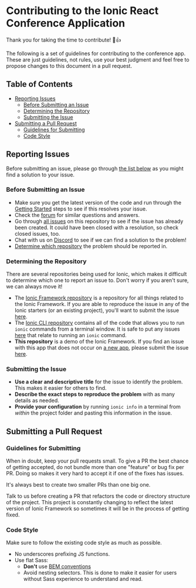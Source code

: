 # Contributing to the Ionic React Conference Application

Thank you for taking the time to contribute! :tada::+1:

The following is a set of guidelines for contributing to the conference app. These are just guidelines, not rules, use your best judgment and feel free to propose changes to this document in a pull request.

## Table of Contents
- [Reporting Issues](#reporting-issues)
  - [Before Submitting an Issue](#before-submitting-an-issue)
  - [Determining the Repository](#determining-the-repository)
  - [Submitting the Issue](#submitting-the-issue)
- [Submitting a Pull Request](#submitting-a-pull-request)
  - [Guidelines for Submitting](#guidelines-for-submitting)
  - [Code Style](#code-style)

## Reporting Issues

Before submitting an issue, please go through [the list below](#before-submitting-an-issue) as you might find a solution to your issue.

### Before Submitting an Issue

* Make sure you get the latest version of the code and run through the [Getting Started](https://github.com/ionic-team/ionic-react-conference-app/blob/main/README.md#getting-started) steps to see if this resolves your issue.
* Check the [forum](https://forum.ionicframework.com) for similar questions and answers.
* Go through [all issues](https://github.com/ionic-team/ionic-react-conference-app/issues?utf8=%E2%9C%93&q=is%3Aissue) on this repository to see if the issue has already been created. It could have been closed with a resolution, so check closed issues, too.
* Chat with us on [Discord](https://ionic.link/discord) to see if we can find a solution to the problem!
* [Determine which repository](#determining-the-repository) the problem should be reported in.

### Determining the Repository

There are several repositories being used for Ionic, which makes it difficult to determine which one to report an issue to. Don't worry if you aren't sure, we can always move it!

* The [Ionic Framework repository](https://github.com/ionic-team/ionic-framework) is a repository for all things related to the Ionic Framework. If you are able to reproduce the issue in any of the Ionic starters (or an existing project), you'll want to submit the issue [here](https://github.com/ionic-team/ionic-framework/issues).
* The [Ionic CLI repository](https://github.com/ionic-team/ionic-cli) contains all of the code that allows you to run `ionic` commands from a terminal window. It is safe to put any issues [here](https://github.com/ionic-team/ionic-cli/issues) that relate to running an `ionic` command.
* **This repository** is a demo of the Ionic Framework. If you find an issue with this app that does not occur on [a new app](https://ionicframework.com/docs/intro/cli#start-an-app), please submit the issue [here](https://github.com/ionic-team/ionic-react-conference-app/issues).

### Submitting the Issue

* **Use a clear and descriptive title** for the issue to identify the problem. This makes it easier for others to find.
* **Describe the exact steps to reproduce the problem** with as many details as needed.
* **Provide your configuration** by running `ionic info` in a terminal from *within* the project folder and pasting this information in the issue.

## Submitting a Pull Request

### Guidelines for Submitting

When in doubt, keep your pull requests small. To give a PR the best chance of getting accepted, do not bundle more than one "feature" or bug fix per PR. Doing so makes it very hard to accept it if one of the fixes has issues.

It's always best to create two smaller PRs than one big one.

Talk to us before creating a PR that refactors the code or directory structure of the project. This project is constantly changing to reflect the latest version of Ionic Framework so sometimes it will be in the process of getting fixed.

### Code Style

Make sure to follow the existing code style as much as possible.

* No underscores prefixing JS functions.
* Use flat Sass:
  * **Don't** use [BEM conventions](https://css-tricks.com/bem-101/)
  * Avoid nesting selectors. This is done to make it easier for users without Sass experience to understand and read.
